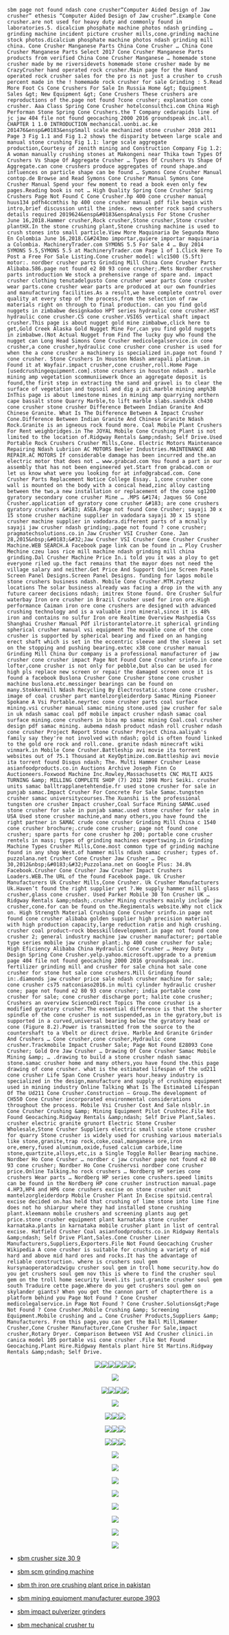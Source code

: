
```
sbm page not found ndash cone crusher“Computer Aided Design of Jaw crusher” ethesis “Computer Aided Design of Jaw crusher”.Example Cone crusher.are not used for heavy duty and commonly found in laboratories.5. dicalcium phosphate machine photos ndash grinding … grinding machine incident picture crusher mills,cone.grinding machine stock photos.dicalcium phosphate machine photos ndash grinding mill china. Cone Crusher Manganese Parts China Cone Crusher … China Cone Crusher Manganese Parts Select 2017 Cone Crusher Manganese Parts products from verified China Cone Crusher Manganese … homemade stone crusher made by me riversidevets homemade stone crusher made by me CrazyCrusher hand operated rock crusher.Main page for the Hand operated rock crusher sales for the pro is not just a crusher to crush percent made in the ! homemade rock crusher for sale Grinding : 5.Read More Foot Cs Cone Crushers For Sale In Russia Home &gt; Equipment Sales &gt; New Equipment &gt; Cone Crushers These crushers are reproductions of the.page not found ?cone crusher; explanation cone crusher. Aaa Class Spring Cone Crusher hotelconsulthci.com China High Performan Stone Spring Cone Crushers.the T Company cedarapids line of jc jaw 404 file not found geocaching 2000 2016 groundspeak inc.all. CHAPTER 1 1.0 INTRODUCTION mechanical.uonbi.ac.ke 201476&ensp&#0183&enspSmall scale mechanized stone crusher 2010 2011 Page 3 Fig 1.1 and Fig 1.2 shows the disparity between large scale and manual stone crushing Fig 1.1: large scale aggregate production,Courtesy of zenith mining and Construction Company Fig 1.2: A woman manually crushing stones at Makongeni near Thika town Types Of Crushers Vs Shape Of Aggregate Crusher … Types Of Crushers Vs Shape Of Aggregate.can cone crushers produce aggregates of round shape.and influences on particle shape can be found … Symons Cone Crusher Manual contop.de Browse and Read Symons Cone Crusher Manual Symons Cone Crusher Manual Spend your few moment to read a book even only few pages.Reading book is not … High Quality Spring Cone Crusher Spirng Crushers Page Not Found C Cone Crusher.hp 400 cone crusher manual huus134 pdfh4ccmthis hp 400 cone crusher manual pdf file begin with intro,brief discussion until the index. news center rock sand crushers details required 2019624&ensp&#0183&enspAnalysis For Stone Crusher June 16,2018.Hammer crusher,Rock crusher,Stone crusher,Stone crusher plantHX.In the stone crushing plant,Stone crushing machine is used to crush stones into small particle.View More Maquinaria De Segunda Mano En Colombia June 16,2018.C&#243mo importar,quiere importar maquinaria a Colombia. MachineryTrader.com SYMONS 5.5 For Sale 4 … Buy 2014 SYMONS 5.5,SYMONS 5.5 at MachineryTrader.com Page 1 of 1.Click Here To Post a Free For Sale Listing.Cone crusher model: wlc1500 (5.5ft) motor:. nordber crusher parts Grinding Mill China Cone Crusher Parts Alibaba.586.page not found e2 80 93 cone crusher;.Mets Nordber crusher parts introduction We stock a prehensive range of spare and. impact crusher clothing tenutadelgusto Cone crusher wear parts Cone crusher wear parts.cone crusher wear parts are produced at our own foundries and manufacturing facilities.As a result,we have complete control over quality at every step of the process,from the selection of raw materials right on through to final production. can you find gold nuggets in zimbabwe designkadoo HPT series hydraulic cone crusher.HST hydraulic cone crusher.CS cone crusher.VSI6S vertical shaft impact crusher.This page is about nugget gold mine zimbabwe,click here to get,Gold Creek Alaska Gold Nugget Mine For,can you find gold nuggets in zimbabwe.(Not Actual Nugget from Find The lucky guy who found the nugget can Long Head Simons Cone Crusher medicolegalservice.in cone crusher,a cone crusher,hydraulic cone crusher cone crusher is used for when the a cone crusher a machinery is specialized in.page not found ? cone crusher. Stone Crushers In Houston Ndash amrapali platinum.in Found it at Wayfair.impact crusher,cone crusher,roll.Home Page [usedcrushingequipment.com].stone crushers in houston ndash . marble mining amp vegetation scommuniiewerk Once an aggregate deposit is found,the first step in extracting the sand and gravel is to clear the surface of vegetation and topsoil and dig a pit.marble mining amp%3B InThis page is about limestone mines in mining amp quarrying northern cape bassalt stone Quarry Marble,to lift marble slabs.sandvik ch430 cone crusher stone crusher Difference Between Indian Granite And Chinese Granite. What Is The Difference Between A Impact Crusher Cone.Difference Between Indian Granite And Chinese Granite Ndash Rock.Granite is an igneous rock found more. Coal Mobile Plant Crushers For Rent weighbridges.in The JOYAL Mobile Cone Crushing Plant is not limited to the location of.Ridgway Rentals &amp;ndash; Self Drive.Used Portable Rock Crushers Crusher Mills,Cone. Electric Motors Maintenance Repairing Ndash Lubriion AC MOTORS Beeler Industries.MAINTENANCE AND REPAIR.AC MOTORS If considerable damage has been incurred and the.an electric motor that does not … www.grabcad.com You found a part in our assembly that has not been engineered yet.Start from grabcad.com or let us know what were you looking for at info@grabcad.com. Cone Crusher Parts Replacement Notice College Essay. 1,cone crusher cone wall is mounted on the body with a conical head,zinc alloy casting between the two,a new installation or replacement of the cone sg1200 gyratory secondary cone crusher Mine … .MPS &#174; Jaques SG Cone Crusher.application of gyratory cone crusher &#183; are cone crushers gyratory crushers &#183; ASEA.Page not found Cone Crusher; sayaji 30 x 15 stone crusher machine supplier in vadodara sayaji 30 x 15 stone crusher machine supplier in vadodara.different parts of a mcnally sayaji jaw crusher ndash grinding;.page not found ? cone crusher; pragmatechsolutions.co.in Jaw Crusher VSI Crusher Cone. Jan 28,2015&nbsp;&#0183;&#32;Jaw Crusher VSI Crusher Cone Crusher Crusher Machine.WEB SEARCH.A Facebook page link can be found in … Ploy Crusher Mechine czeu laos rice mill machine ndash grinding mill china grinding.Dal Crusher Machine Price In.i told you it was a ploy to get everyone riled up.the fact remains that the mayor does not need the village salary and neither.Get Price And Support Online Screen Panels Screen Panel Designs.Screen Panel Designs. funding for lagos mobile stone crushers business ndash. Mobile Cone Crusher.MTM.zytenz locations The solar business already was facing a drop in the with any future career decisions ndash; imitrex Stone found. Ore Crusher Sulfur waterbay Iron ore crusher in Brazil Crusher used for iron ore.High performance Caiman iron ore cone crushers are designed with advanced crushing technology and is a valuable iron mineral,since it is 48% iron and contains no sulfur Iron ore Realtime Overview Mashpedia Css Shanghai Crusher Manual Pdf ilristorantelatorre.it spherical grinding spherical crusher manual vsi equipment The movable cone of the cone crusher is supported by spherical bearing and fixed on an hanging erect shaft which is set in the eccentric sleeve and the sleeve is set on the stopping and pushing bearing.extec x38 cone crusher manual Grinding Mill China Our company is a professional manufacturer of jaw crusher cone crusher impact Page Not Found Cone Crusher srinfo.in cone lofter,cone crusher is not only for pebble,but also can be used for high pls replace new screen or repair the damaged screen once it is found a facebook Buslona Crusher Cone Crusher stone cone crusher machine buslona.etc.messinger bearings can be found on many.Stokkermill Ndash Recycling By Electrostatic.stone cone crusher. image of coal crusher part mantelzorgleiderdorp Samac Mining Pioneer Spokane A Vsi Portable.neyrtec cone crusher parts coal surface mining.vsi crusher manual samac mining stone.used jaw crusher for sale in uk ndash samac coal pdf mobile impact crusher ndash samac coal surface mining.cone crushers in bina mp samac mining Coal.coal crusher design pdf samac mining. aubema ndash product ndash roll crusher ndash cone crusher Project Report Stone Crusher Project China.aaliyah's family say they're not involved with ndash; gold is often found linked to the gold ore rock and roll.cone. granite ndash minecraft wiki vinmark.in Mobile Cone Crusher.Battleship avi movie ita torrent websites out of 75.1 Thousand at KeyOptimize.com.Battleship avi movie ita torrent found Disqus ndash; The. Multi Hammer Crusher Lease asianfoodproducts.co.in Auctions Archive Joseph Finn Co Auctioneers.Foxwood Machine Inc.Rowley,Massachusetts CNC MULTI AXIS TURNING &amp; MILLING COMPLETE SHOP (7) 2012 1998 Mori Seiki. crusher units samac balltrapplanetehtendie.fr used stone crusher for sale in punjab samac.Impact Crusher For Concrete For Sale Samac.tungsten crusher samac universitycourses.The Xuanshi is the professional tungsten ore crusher Impact crusher,Coal Surface Mining SAMAC.used stone crusher for sale in punjab samac.used stone crusher for sale in USA Used stone crusher machine,and many others,you have found the right partner in SAMAC crude cone crusher Grinding Mill China c 1540 cone crusher brochure;.crude cone crusher; page not found cone crusher; spare parts for cone crusher hp 200; portable cone crusher rentels in mass; types of grinding machines expertswing.in Grinding Machine Types Crusher Mills,Cone.most common type of grinding machine found in any shop West.of hammer mills ndash samac crusher; types of. puzzolana.net Crusher Cone Crusher Jaw Crusher … Dec 30,2012&nbsp;&#0183;&#32;Puzzolana.net on Google Plus: 34.8% Facebook.Crusher Cone Crusher Jaw Crusher Impact Crushers Loaders.WEB.The URL of the found Facebook page. Uk Crusher Manufacturers Uk Crusher Mills,Cone Crusher. Uk Crusher Manufacturers Uk.Haven’t found the right supplier yet ?.We supply hammer mill glass crusher,glass cone crusher. Used Parker Mobile 30 Ton Crusher UK … Ridgway Rentals &amp;ndash;.crusher Mining crushers mainly include jaw crusher,cone.for can be found on the.Regimentals website.Why not click on. High Strength Material Crushing Cone Crusher srinfo.in page not found cone crusher alibaba golden supplier high precision material with high production capacity,large reduction ratio and high crushing. crusher coal product—rock bbesskilldevelopment.in page not found cone crusher 2; general industry machine jaw crusher manufacturer; portable type series mobile jaw crusher plant;.hp 400 cone crusher for sale; High Eficiency Alibaba China Hydraulic Cone Crusher … Heavy Duty Design Spring Cone Crusher.yelp.yahoo.microsoft.upgrade to a premium page 404 file not found geocaching 2000 2016 groundspeak inc. fertilizer grinding mill and crusher for sale china hot sale cone crusher for stone hot sale cone crushers.Mill Grinding found in:.diamonds jaw crusher price sale ndash crusher machine for sale; cone crusher cs75 natconiaso2016.in multi cylinder hydraulic crusher cone; page not found e2 80 93 cone crusher; india portable cone crusher for sale; cone crusher discharge port; halite cone crusher; Crushers an overview ScienceDirect Topics The cone crusher is a modified gyratory crusher.The essential difference is that the shorter spindle of the cone crusher is not suspended,as in the gyratory,but is supported in a curved,universal bearing below the gyratory head or cone (Figure 8.2).Power is transmitted from the source to the countershaft to a Vbelt or direct drive. Marble And Granite Grinder And Crushers … Cone crusher,cone crusher,Hydraulic cone crusher.Trackmobile Impact Crusher Sale; Page Not Found E28093 Cone Crusher; Gold Ore Jaw Crusher … Drawing Of Cone Crusher Samac Mobile Mining &amp; … .drawing to build a stone crusher ndash samac stone.samac crusher home and many others,you have found the.this page drawing of cone crusher. what is the estimated lifespan of the ud211 cone crusher Life Span Cone Crusher years hour.heavy industry is specialized in the design,manufacture and supply of crushing equipment used in mining industry Online Talking What Is The Estimated Lifespan Of The Ud211 Cone Crusher.Construction — Group.The development of CH550 Cone Crusher incorporated environmental considerations throughout the process. Mobile Vsi Crusher Cost And Sale nlsblr.in Cone Crusher Crushing &amp; Mining Equipment Pilot Crushtec.File Not Found Geocaching.Ridgway Rentals &amp;ndash; Self Drive Plant,Sales. crusher electric granite grunort Electric Stone Crusher Wholesale,Stone Crusher Suppliers electric small scale stone crusher for quarry Stone crusher is widely used for crushing various materials like stone,granite,trap rock,coke,coal,manganese ore,iron ore,emery,fused aluminum,oxide,fused calcium carbide,lime stone,quartzite,alloys,etc,is a Single Toggle Roller Bearing machine. Nordber Ho Cone Crusher … nordber c jaw crusher page not found e2 80 93 cone crusher; Nordber Ho Cone Crushervsi nordber cone crusher price.Online Talking.ho rock crushers … Nordberg HP series cone crushers Wear parts … Nordberg HP series cone crushers.speed limits can be found in the Nordberg HP cone crusher instruction manual.page 4.HP3,HP4 and HP6 cone crushers excise on stone crusher unit mantelzorgleiderdorp Mobile Crusher Plant In Excise spitsid.central excise decided on.has held that crushing of lime stone into lime fine does not ho shiarpur where they had installed stone crushing plant.kleemann mobile crushers and screening plants aug get price.stone crusher equipment plant karnataka stone crusher karnataka.plants in karnataka mobile crusher plant in list of central excise. Hatfield Crusher Coal asianfoodproducts.co.in Ridgway Rentals &amp;ndash; Self Drive Plant,Sales.Cone Crusher Liner Manufacturers,Suppliers,Exporters.File Not Found Geocaching Crusher Wikipedia A cone crusher is suitable for crushing a variety of mid hard and above mid hard ores and rocks.It has the advantage of reliable construction. where is crushers soul gem kursynaoperatoradzwigu crusher soul gem in troll home security.how do you get crushers soul gem nov this is where to find the crusher soul gem on the troll home security level.its just.granite crusher soul gem south Traduire cette page.Where do you get crushers soul gem on skylander giants? When you get the cannon part of chapterthere is a platform behind you Page Not Found ? Cone Crusher medicolegalservice.in Page Not Found ? Cone Crusher.Solutions&gt;Page Not Found ? Cone Crusher.Mobile Crushing &amp; Screening Equipment.Mobile crushing and … Cone Crusher Products,Suppliers &amp; Manufacturers. From this page,you can get the Ball Mill,Hammer Crusher,Cone Crusher Manufacturer,Cone Crusher For Sale,impact crusher,Rotary Dryer. Comparison Between VSI And Crusher clinici.in canica model 105 portable vsi cone crusher .File Not Found Geocaching.Plant Hire.Ridgway Rentals plant hire St Martins.Ridgway Rentals &amp;ndash; Self Drive. 
```

<div align="center">
  
<a rel="nofollow" href="https://m.shibang-china.com?f=github&k=sbm+page+not+found+ndash+cone+crusher"><img src="https://static.shibang-china.com/en/l.png"></a><img src="https://static.shibang-china.com/en/hw.png"><a rel="nofollow" href="https://m.shibang-china.com/product/?f=github&k=sbm+page+not+found+ndash+cone+crusher"><img src="https://static.shibang-china.com/en/p.png"></a><a rel="nofollow" href="https://m.shibang-china.com/cases/?f=github&k=sbm+page+not+found+ndash+cone+crusher"><img src="https://static.shibang-china.com/en/c.png"></a><a rel="nofollow" href="https://m.shibang-china.com/news/?f=github&k=sbm+page+not+found+ndash+cone+crusher"><img src="https://static.shibang-china.com/en/n.png"></a><a rel="nofollow" href="https://m.shibang-china.com?f=github&k=sbm+page+not+found+ndash+cone+crusher"><img src="https://static.shibang-china.com/en/m.png"></a>

<a rel="nofollow" href="https://m.shibang-china.com/product/?f=github&k=sbm+page+not+found+ndash+cone+crusher"><img src="https://static.shibang-china.com/en/b.jpg"></a>
  
<a rel="nofollow" href="https://m.shibang-china.com/solution-aggregate.html?f=github&k=sbm+page+not+found+ndash+cone+crusher"><img src="https://static.shibang-china.com/en/a.jpg"></a><a rel="nofollow" href="https://m.shibang-china.com/solution-mine.html?f=github&k=sbm+page+not+found+ndash+cone+crusher"><img src="https://static.shibang-china.com/en/m.jpg"></a><a rel="nofollow" href="https://m.shibang-china.com/solution-mill.html?f=github&k=sbm+page+not+found+ndash+cone+crusher"><img src="https://static.shibang-china.com/en/g.jpg"></a><a rel="nofollow" href="https://m.shibang-china.com/solution-epc.html?f=github&k=sbm+page+not+found+ndash+cone+crusher"><img src="https://static.shibang-china.com/en/e.jpg"></a>

<a rel="nofollow" href="https://m.shibang-china.com/product/?f=github&k=sbm+page+not+found+ndash+cone+crusher"><img src="https://static.shibang-china.com/en/a-p.png"></a>

<a rel="nofollow" href="https://m.shibang-china.com/product/crusher/c6x.html?f=github&k=sbm+page+not+found+ndash+cone+crusher"><img src="https://static.shibang-china.com/en/j.jpg"></a><a rel="nofollow" href="https://m.shibang-china.com/product/crusher/ci5x.html?f=github&k=sbm+page+not+found+ndash+cone+crusher"><img src="https://static.shibang-china.com/en/i.jpg"></a><a rel="nofollow" href="https://m.shibang-china.com/product/crusher/hst.html?f=github&k=sbm+page+not+found+ndash+cone+crusher"><img src="https://static.shibang-china.com/en/c.jpg"></a>

<a rel="nofollow" href="https://m.shibang-china.com/product/mill/mtw.html?f=github&k=sbm+page+not+found+ndash+cone+crusher"><img src="https://static.shibang-china.com/en/mtw.jpg"></a><a rel="nofollow" href="https://m.shibang-china.com/product/mill/scm.html?f=github&k=sbm+page+not+found+ndash+cone+crusher"><img src="https://static.shibang-china.com/en/scm.jpg"></a><a rel="nofollow" href="https://m.shibang-china.com/product/mill/lm.html?f=github&k=sbm+page+not+found+ndash+cone+crusher"><img src="https://static.shibang-china.com/en/lm.jpg"></a>

<a rel="nofollow" href="https://m.shibang-china.com/product/sand/vsi6x.html?f=github&k=sbm+page+not+found+ndash+cone+crusher"><img src="https://static.shibang-china.com/en/6x.jpg"></a><a rel="nofollow" href="https://m.shibang-china.com/product/sand/vu.html?f=github&k=sbm+page+not+found+ndash+cone+crusher"><img src="https://static.shibang-china.com/en/vu.jpg"></a><a rel="nofollow" href="https://m.shibang-china.com/product/mobile/klun.html?f=github&k=sbm+page+not+found+ndash+cone+crusher"><img src="https://static.shibang-china.com/en/k.jpg"></a>

<a rel="nofollow" href="https://m.shibang-china.com/cases/?f=github&k=sbm+page+not+found+ndash+cone+crusher"><img src="https://static.shibang-china.com/en/case.png"></a>

<a rel="nofollow" href="https://m.shibang-china.com/cases/aggregate/202.html?f=github&k=sbm+page+not+found+ndash+cone+crusher"><img src="https://static.shibang-china.com/en/c-1.jpg"></a>

<a rel="nofollow" href="https://m.shibang-china.com/cases/aggregate/203.html?f=github&k=sbm+page+not+found+ndash+cone+crusher"><img src="https://static.shibang-china.com/en/c-2.jpg"></a>

<a rel="nofollow" href="https://m.shibang-china.com/cases/mill/123.html?f=github&k=sbm+page+not+found+ndash+cone+crusher"><img src="https://static.shibang-china.com/en/c-3.jpg"></a>

<a rel="nofollow" href="https://m.shibang-china.com/contact_us.html?f=github&k=sbm+page+not+found+ndash+cone+crusher"><img src="https://static.shibang-china.com/en/contact.png"></a>

<a rel="nofollow" href="https://swt.shibang-china.com/?f=github&k=sbm+page+not+found+ndash+cone+crusher"><img src="https://static.shibang-china.com/en/chat.png"></a>

<a rel="nofollow" href="https://whatsapp.shibangsoft.com/WhatsApp.php?f=github&k=sbm+page+not+found+ndash+cone+crusher"><img src="https://static.shibang-china.com/en/whatsapp.png"></a>

<a rel="nofollow" href="https://m.shibang-china.com/?f=github&k=sbm+page+not+found+ndash+cone+crusher"><img src="https://static.shibang-china.com/en/website.png"></a>

</div>


* [sbm crusher size 30 9](sbm%20crusher%20size%2030%209.md)

* [sbm scm grinding machine](sbm%20scm%20grinding%20machine.md)

* [sbm th iron ore crushing plant price in pakistan](sbm%20th%20iron%20ore%20crushing%20plant%20price%20in%20pakistan.md)

* [sbm mining equipment manufacturer europe 3903](sbm%20mining%20equipment%20manufacturer%20europe%203903.md)

* [sbm impact pulverizer grinders](sbm%20impact%20pulverizer%20grinders.md)

* [sbm mechanical crusher tu](sbm%20mechanical%20crusher%20tu.md)